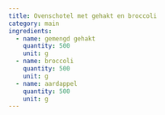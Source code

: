 ```yaml
---
title: Ovenschotel met gehakt en broccoli
category: main
ingredients:
  - name: gemengd gehakt
    quantity: 500
    unit: g
  - name: broccoli
    quantity: 500
    unit: g
  - name: aardappel
    quantity: 500
    unit: g
---
```


<Recipe />
